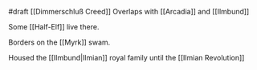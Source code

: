 #draft
[[Dimmerschluß Creed]]
Overlaps with [[Arcadia]] and [[Ilmbund]]

Some [[Half-Elf]] live there.

Borders on the [[Myrk]] swam.

Housed the [[Ilmbund|Ilmian]] royal family until the [[Ilmian Revolution]]